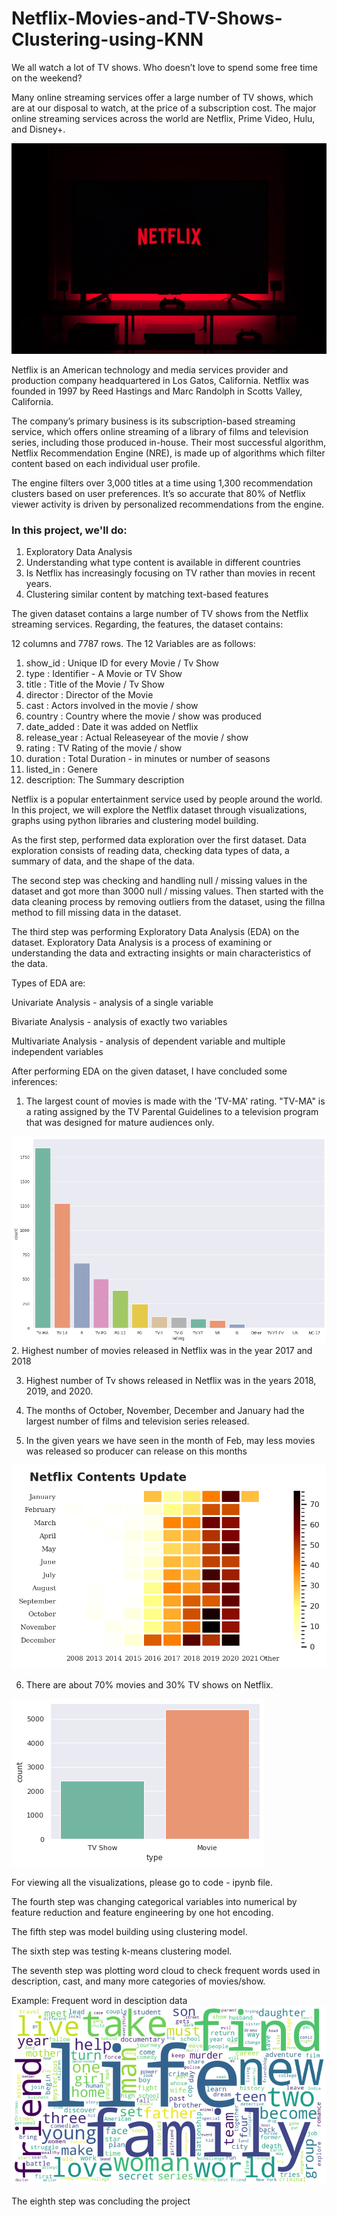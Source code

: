 # Netflix-Movies-and-TV-Shows-Clustering-using-KNN

We all watch a lot of TV shows. Who doesn’t love to spend some free time on the
weekend?

Many online streaming services offer a large number of TV shows, which are at our disposal to watch, at the price of a subscription cost. The major online streaming
services across the world are Netflix, Prime Video, Hulu, and Disney+.

<img src="images/netflix.jpg">

Netflix is an American technology and media services provider and production company headquartered in Los Gatos, California. Netflix was founded in 1997 by Reed
Hastings and Marc Randolph in Scotts Valley, California. 

The company’s primary business is its subscription-based streaming service, which offers online streaming of a library of films and television series, including those produced in-house. Their most successful algorithm, Netflix Recommendation Engine (NRE), is made up of algorithms which filter content based on each individual user profile. 

The engine filters over 3,000 titles at a time using 1,300 recommendation clusters based on user preferences. It’s so accurate that 80% of Netflix viewer activity is driven by personalized recommendations from the engine.


### In this project, we'll do:

1. Exploratory Data Analysis
2. Understanding what type content is available in different countries
3. Is Netflix has increasingly focusing on TV rather than movies in recent years.
4. Clustering similar content by matching text-based features
 
The given dataset contains a large number of TV shows from the Netflix streaming
services. Regarding, the features, the dataset contains:

12 columns and 7787 rows. The 12 Variables are as follows:

1. show_id : Unique ID for every Movie / Tv Show
2. type : Identifier - A Movie or TV Show
3. title : Title of the Movie / Tv Show
4. director : Director of the Movie
5. cast : Actors involved in the movie / show
6. country : Country where the movie / show was produced
7. date_added : Date it was added on Netflix
8. release_year : Actual Releaseyear of the movie / show
9. rating : TV Rating of the movie / show
10. duration : Total Duration - in minutes or number of seasons
11. listed_in : Genere
12. description: The Summary description

Netflix is a popular entertainment service used by people around the world. In this
project, we will explore the Netflix dataset through visualizations, graphs using python
libraries and clustering model building.

As the first step, performed data exploration over the first dataset. Data exploration
consists of reading data, checking data types of data, a summary of data, and the shape
of the data.

The second step was checking and handling null / missing values in the dataset and got
more than 3000 null / missing values. Then started with the data cleaning process by
removing outliers from the dataset, using the fillna method to fill missing data in the
dataset.

The third step was performing Exploratory Data Analysis (EDA) on the dataset.
Exploratory Data Analysis is a process of examining or understanding the data and
extracting insights or main characteristics of the data.

Types of EDA are:

Univariate Analysis - analysis of a single variable

Bivariate Analysis - analysis of exactly two variables

Multivariate Analysis - analysis of dependent variable and multiple independent
variables

After performing EDA on the given dataset, I have concluded some inferences:

1) The largest count of movies is made with the 'TV-MA' rating. "TV-MA" is a rating assigned
by the TV Parental Guidelines to a television program that was designed for mature
audiences only.
<img src="images/movie ratings.png">
2. Highest number of movies released in Netflix was in the year 2017 and 2018
 
3) Highest number of Tv shows released in Netflix was in the years 2018, 2019, and 2020.

4) The months of October, November, December and January had the largest number of films
and television series released.

5) In the given years we have seen in the month of Feb, may less movies was released so
producer can release on this months

<img src="images/months.png">

6) There are about 70% movies and 30% TV shows on Netflix.
<img src="images/1.png">

For viewing all the visualizations, please go to code - ipynb file.

The fourth step was changing categorical variables into numerical by feature reduction and feature engineering by one hot encoding.

The fifth step was model building using clustering model.

The sixth step was testing k-means clustering model.

The seventh step was plotting word cloud to check frequent words used in description, cast, and many more categories of movies/show.

Example: Frequent word in desciption data
<img src="images/desciption word cloud.png">

The eighth step was concluding the project
